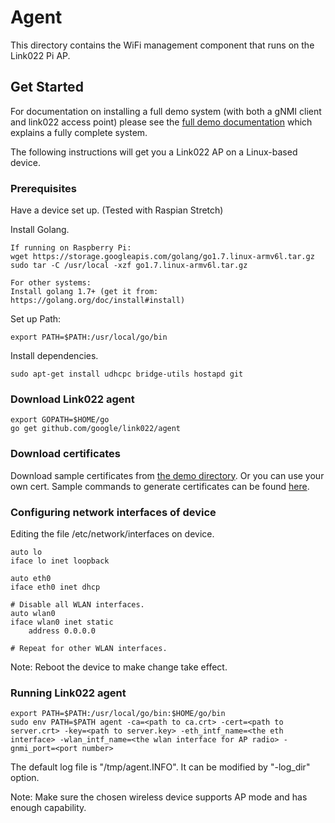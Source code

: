 # Agent

This directory contains the WiFi management component that runs on the
Link022 Pi AP.

## Get Started
For documentation on installing a full demo system (with both a gNMI client and link022 access point)
please see the [full demo documentation](../demo/README.md) which explains a fully complete system.

The following instructions will get you a Link022 AP on a Linux-based device.

### Prerequisites
Have a device set up. (Tested with Raspian Stretch)

Install Golang.
```
If running on Raspberry Pi:
wget https://storage.googleapis.com/golang/go1.7.linux-armv6l.tar.gz
sudo tar -C /usr/local -xzf go1.7.linux-armv6l.tar.gz

For other systems:
Install golang 1.7+ (get it from: https://golang.org/doc/install#install)
```

Set up Path:
```
export PATH=$PATH:/usr/local/go/bin
```

Install dependencies.
```
sudo apt-get install udhcpc bridge-utils hostapd git
```

### Download Link022 agent
```
export GOPATH=$HOME/go
go get github.com/google/link022/agent
```

### Download certificates
Download sample certificates from [the demo directory](../demo/cert/server/).
Or you can use your own cert. Sample commands to generate certificates can be found [here](../demo/cert/generate_cert.sh).

### Configuring network interfaces of device
Editing the file /etc/network/interfaces on device.
```
auto lo
iface lo inet loopback

auto eth0
iface eth0 inet dhcp

# Disable all WLAN interfaces.
auto wlan0
iface wlan0 inet static
    address 0.0.0.0

# Repeat for other WLAN interfaces.
```
Note: Reboot the device to make change take effect.

### Running Link022 agent
```
export PATH=$PATH:/usr/local/go/bin:$HOME/go/bin
sudo env PATH=$PATH agent -ca=<path to ca.crt> -cert=<path to server.crt> -key=<path to server.key> -eth_intf_name=<the eth interface> -wlan_intf_name=<the wlan interface for AP radio> -gnmi_port=<port number>
```

The default log file is "/tmp/agent.INFO". It can be modified by "-log_dir" option.

Note: Make sure the chosen wireless device supports AP mode and has enough
capability.